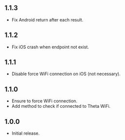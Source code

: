 ## 1.1.3

* Fix Android return after each result.

## 1.1.2

* Fix iOS crash when endpoint not exist.

## 1.1.1

* Disable force WiFi connection on iOS (not necessary).

## 1.1.0

* Ensure to force WiFi connection.
* Add method to check if connected to Theta WiFi.

## 1.0.0

* Initial release.
